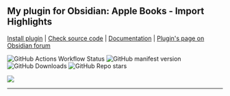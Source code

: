 ## My plugin for Obsidian: Apple Books - Import Highlights

[Install plugin](https://obsidian.md/plugins?id=apple-books-import-highlights) |
[Check source code](https://github.com/bandantonio/obsidian-apple-books-highlights-plugin) |
[Documentation](https://mister-gold.pro/obsidian-apple-books-highlights-plugin/) |
[Plugin's page on Obsidian forum](https://forum.obsidian.md/t/new-plugin-apple-books-import-highlights/76856)

![GitHub Actions Workflow Status](https://img.shields.io/github/actions/workflow/status/bandantonio/obsidian-apple-books-highlights-plugin/release.yml?branch=master&style=for-the-badge&logo=github)
![GitHub manifest version](https://img.shields.io/github/manifest-json/v/bandantonio/obsidian-apple-books-highlights-plugin?style=for-the-badge&logo=obsidian&color=%230082FC)
![GitHub Downloads](https://img.shields.io/github/downloads/bandantonio/obsidian-apple-books-highlights-plugin/total?style=for-the-badge&logo=github&color=%237C3AED)
![GitHub Repo stars](https://img.shields.io/github/stars/bandantonio/obsidian-apple-books-highlights-plugin?style=for-the-badge&logo=GitHub&color=%230082FC)

<a href="https://github.com/bandantonio/obsidian-apple-books-highlights-plugin" target="_blank"><img src="https://github.com/bandantonio/obsidian-apple-books-highlights-plugin/raw/master/docs/assets/plugin-preview.png" /></a>


----

<!-- Last updated: Sat Jun  7 06:16:40 2025 -->
